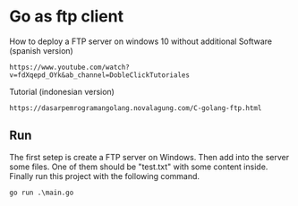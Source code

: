 # Go as ftp client

How to deploy a FTP server on windows 10 without additional Software (spanish version)

```
https://www.youtube.com/watch?v=fdXqepd_OYk&ab_channel=DobleClickTutoriales
```


Tutorial (indonesian version)

```
https://dasarpemrogramangolang.novalagung.com/C-golang-ftp.html
```

## Run

The first setep is create a FTP server on Windows.
Then add into the server some files. One of them should be "test.txt" with some content inside.
Finally run this project with the following command.

```
go run .\main.go
```
